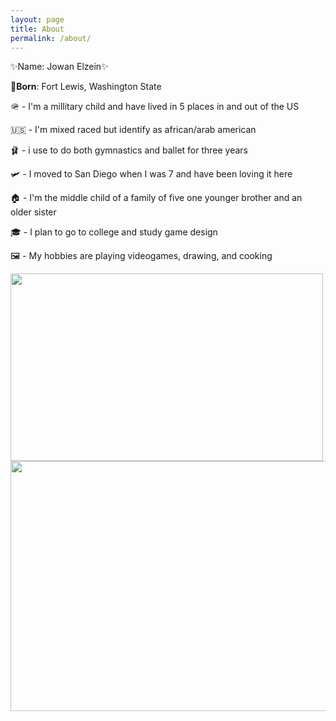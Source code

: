 ```yaml
---
layout: page
title: About
permalink: /about/
---
```



✨Name: Jowan Elzein✨

🍼**Born**: Fort Lewis, Washington State

🪖 - I'm a millitary child and have lived in 5 places in and out of the US

🇺🇸 - I'm mixed raced but identify as african/arab american

🩰 - i use to do both gymnastics and ballet for three years 

🛩️ - I moved to San Diego when I was 7 and have been loving it here

🏠 - I'm the middle child of a family of five one younger brother and an older sister

🎓 - I plan to go to college and study game design 

🖼️ - My hobbies are playing videogames, drawing, and cooking



<img src="https://i.ytimg.com/vi/DjnjVUQgBHc/hqdefault.jpg" width="500" height="300">


<img src="https://drive.google.com/file/d/1Ih837TLS4p9T7NdXsWTwA2k6rR5b_a_t/view?usp=sharing" width="600" height="400">